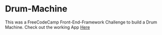# Drum-Machine
This was a FreeCodeCamp Front-End-Framework Challenge to build a Drum Machine.
Check out the working App <a href="https://codepen.io/kuic/pen/YmNPwb">Here</a>
